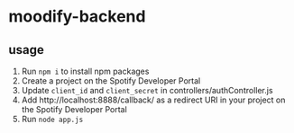 # moodify-backend

## usage

1. Run `npm i` to install npm packages
2. Create a project on the Spotify Developer Portal
3. Update `client_id` and `client_secret` in controllers/authController.js
4. Add http://localhost:8888/callback/ as a redirect URI in your project on the Spotify Developer Portal
5. Run `node app.js`
